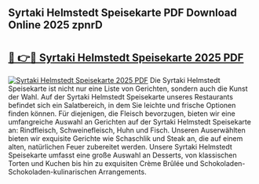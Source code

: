## Syrtaki Helmstedt Speisekarte PDF Download Online 2025 zpnrD

# <h2><a href="http://gc7pknx.nevu.top/?p=Syrtaki+Helmstedt+Speisekarte">🔗 👉🔴 Syrtaki Helmstedt Speisekarte 2025 PDF</a></h2>

[![Syrtaki Helmstedt Speisekarte 2025 PDF](https://i.imgur.com/dBaPXMq.png)](http://gc7pknx.nevu.top/?p=Syrtaki+Helmstedt+Speisekarte)
Die Syrtaki Helmstedt Speisekarte ist nicht nur eine Liste von Gerichten, sondern auch die Kunst der Wahl. Auf der Syrtaki Helmstedt Speisekarte unseres Restaurants befindet sich ein Salatbereich, in dem Sie leichte und frische Optionen finden können. Für diejenigen, die Fleisch bevorzugen, bieten wir eine umfangreiche Auswahl an Gerichten auf der Syrtaki Helmstedt Speisekarte an: Rindfleisch, Schweinefleisch, Huhn und Fisch. Unseren Auserwählten bieten wir exquisite Gerichte wie Schaschlik und Steak an, die auf einem alten, natürlichen Feuer zubereitet werden. Unsere Syrtaki Helmstedt Speisekarte umfasst eine große Auswahl an Desserts, von klassischen Torten und Kuchen bis hin zu exquisiten Crème Brûlée und Schokoladen-Schokoladen-kulinarischen Arrangements.
